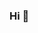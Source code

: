 ### Hi 👋

<!--
**zestbear/zestbear** is a ✨ _special_ ✨ repository because its `README.md` (this file) appears on your GitHub profile.



<a href="https://github.com/zestbear"><img align="center" style="height:150px" src="https://github-readme-stats.vercel.app/api/top-langs/?username=zestbear&layout=compact&theme=nord&hide_border=true" /></a> 
